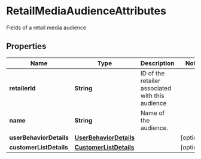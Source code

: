 

# RetailMediaAudienceAttributes

Fields of a retail media audience

## Properties

Name | Type | Description | Notes
------------ | ------------- | ------------- | -------------
**retailerId** | **String** | ID of the retailer associated with this audience | 
**name** | **String** | Name of the audience. | 
**userBehaviorDetails** | [**UserBehaviorDetails**](UserBehaviorDetails.md) |  |  [optional]
**customerListDetails** | [**CustomerListDetails**](CustomerListDetails.md) |  |  [optional]



